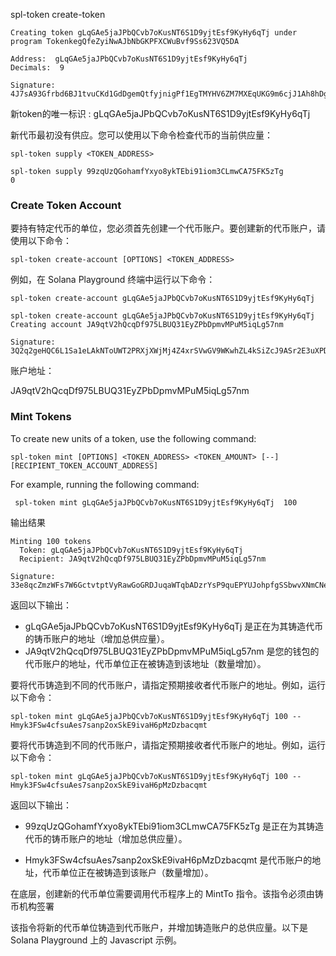  spl-token create-token

```
Creating token gLqGAe5jaJPbQCvb7oKusNT6S1D9yjtEsf9KyHy6qTj under program TokenkegQfeZyiNwAJbNbGKPFXCWuBvf9Ss623VQ5DA

Address:  gLqGAe5jaJPbQCvb7oKusNT6S1D9yjtEsf9KyHy6qTj
Decimals:  9

Signature: 4J7sA93Gfrbd6BJ1tvuCKd1GdDgemQtfyjnigPf1EgTMYHV6ZM7MXEqUKG9m6cjJ1Ah8hDgZZvqWmRJfyaUcGe1k
```

新token的唯一标识 : gLqGAe5jaJPbQCvb7oKusNT6S1D9yjtEsf9KyHy6qTj



新代币最初没有供应。您可以使用以下命令检查代币的当前供应量：

```
spl-token supply <TOKEN_ADDRESS>

```



```
spl-token supply 99zqUzQGohamfYxyo8ykTEbi91iom3CLmwCA75FK5zTg
0
```



### Create Token Account 

要持有特定代币的单位，您必须首先创建一个代币账户。要创建新的代币账户，请使用以下命令：

```
spl-token create-account [OPTIONS] <TOKEN_ADDRESS>
```

例如，在 Solana Playground 终端中运行以下命令：

```
spl-token create-account gLqGAe5jaJPbQCvb7oKusNT6S1D9yjtEsf9KyHy6qTj
```



```
spl-token create-account gLqGAe5jaJPbQCvb7oKusNT6S1D9yjtEsf9KyHy6qTj
Creating account JA9qtV2hQcqDf975LBUQ31EyZPbDpmvMPuM5iqLg57nm

Signature: 3Q2q2geHQC6L1Sa1eLAkNToUWT2PRXjXWjMj4Z4xrSVwGV9WKwhZL4kSiZcJ9ASr2E3uXPDhwchJDJBhTsXrzpAb
```



账户地址：

JA9qtV2hQcqDf975LBUQ31EyZPbDpmvMPuM5iqLg57nm

### Mint Tokens

To create new units of a token, use the following command:

```
spl-token mint [OPTIONS] <TOKEN_ADDRESS> <TOKEN_AMOUNT> [--] [RECIPIENT_TOKEN_ACCOUNT_ADDRESS]
```

For example, running the following command:

```
 spl-token mint gLqGAe5jaJPbQCvb7oKusNT6S1D9yjtEsf9KyHy6qTj  100

```

输出结果

```
Minting 100 tokens
  Token: gLqGAe5jaJPbQCvb7oKusNT6S1D9yjtEsf9KyHy6qTj
  Recipient: JA9qtV2hQcqDf975LBUQ31EyZPbDpmvMPuM5iqLg57nm

Signature: 33e8qcZmzWFs7W6GctvtptVyRawGoGRDJuqaWTqbADzrYsP9quEPYUJohpfgSSbwvXNmCNeZCnDQWRuyuCVQtXrC

```

返回以下输出： 

- gLqGAe5jaJPbQCvb7oKusNT6S1D9yjtEsf9KyHy6qTj 是正在为其铸造代币的铸币账户的地址（增加总供应量）。
- JA9qtV2hQcqDf975LBUQ31EyZPbDpmvMPuM5iqLg57nm 是您的钱包的代币账户的地址，代币单位正在被铸造到该地址（数量增加）。

要将代币铸造到不同的代币账户，请指定预期接收者代币账户的地址。例如，运行以下命令：

```
spl-token mint gLqGAe5jaJPbQCvb7oKusNT6S1D9yjtEsf9KyHy6qTj 100 -- Hmyk3FSw4cfsuAes7sanp2oxSkE9ivaH6pMzDzbacqmt
```

要将代币铸造到不同的代币账户，请指定预期接收者代币账户的地址。例如，运行以下命令：

```
spl-token mint gLqGAe5jaJPbQCvb7oKusNT6S1D9yjtEsf9KyHy6qTj 100 -- Hmyk3FSw4cfsuAes7sanp2oxSkE9ivaH6pMzDzbacqmt
```

返回以下输出： 

- 99zqUzQGohamfYxyo8ykTEbi91iom3CLmwCA75FK5zTg 是正在为其铸造代币的铸币账户的地址（增加总供应量）。

- Hmyk3FSw4cfsuAes7sanp2oxSkE9ivaH6pMzDzbacqmt 是代币账户的地址，代币单位正在被铸造到该账户（数量增加）。

在底层，创建新的代币单位需要调用代币程序上的 MintTo 指令。该指令必须由铸币机构签署

该指令将新的代币单位铸造到代币账户，并增加铸造账户的总供应量。以下是 Solana Playground 上的 Javascript 示例。